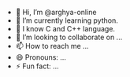 - 👋 Hi, I’m @arghya-online
- 🌱 I’m currently learning python.
- 🌱 I know C and C++ language.
- 💞️ I’m looking to collaborate on ...
- 📫 How to reach me ...
- 😄 Pronouns: ...
- ⚡ Fun fact: ...

<!---
arghya-online/arghya-online is a ✨ special ✨ repository because its `README.md` (this file) appears on your GitHub profile.
You can click the Preview link to take a look at your changes.
--->
